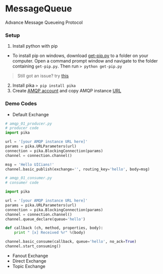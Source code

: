 # MessageQueue
Advance Message Queueing Protocol

### Setup
1. Install python with pip
  * To install pip on windows, download [get-pip.py](https://github.com/clydeatuic/MessageQueue/blob/master/get-pip.py) to a folder on your computer. Open a command prompt window and navigate to the folder containing ```get-pip.py```. Then run ```> python get-pip.py```
  > Still got an issue? try [this](https://github.com/BurntSushi/nfldb/wiki/Python-&-pip-Windows-installation)
2. Install pika ```> pip install pika```
3. Create [AMQP account](https://www.cloudamqp.com/) and copy AMQP instance [URL](https://customer.cloudamqp.com/instance)

### Demo Codes
* Default Exchange
```python
# amqp_01_producer.py
# producer code
import pika

url = '[your AMQP instance URL here]'
params = pika.URLParameters(url)
connection = pika.BlockingConnection(params)
channel = connection.channel()

msg = 'Hello UICians!'
channel.basic_publish(exchange='', routing_key='hello', body=msg)
```

```python
# amqp_01_consumer.py
# consumer code

import pika

url = '[your AMQP instance URL here]'
params = pika.URLParameters(url)
connection = pika.BlockingConnection(params)
channel = connection.channel()
channel.queue_declare(queue='hello')

def callback (ch, method, properties, body):
	print " [x] Received %r" %(body)

channel.basic_consume(callback, queue='hello', no_ack=True)			
channel.start_consuming()
```

* Fanout Exchange
* Direct Exchange
* Topic Exchange